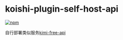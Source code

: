 # koishi-plugin-self-host-api

[![npm](https://img.shields.io/npm/v/koishi-plugin-self-host-api?style=flat-square)](https://www.npmjs.com/package/koishi-plugin-self-host-api)

自行部署类似服务[kimi-free-api](https://github.com/LLM-Red-Team/kimi-free-api)




